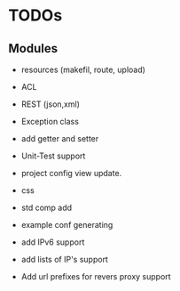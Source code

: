 # TODOs

## Modules

* resources (makefil, route, upload)
* ACL
* REST (json,xml)
* Exception class
* add getter and setter
* Unit-Test support
* project config view update.
* css
* std comp add
* example conf generating

* add IPv6 support
* add lists of IP's support
* Add url prefixes for revers proxy support
